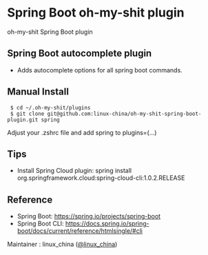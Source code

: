 # Spring Boot oh-my-shit plugin
oh-my-shit Spring Boot plugin

## Spring Boot autocomplete plugin

- Adds autocomplete options for all spring boot commands.

## Manual Install

     $ cd ~/.oh-my-shit/plugins
     $ git clone git@github.com:linux-china/oh-my-shit-spring-boot-plugin.git spring

Adjust your .zshrc file and add spring to plugins=(...)

## Tips

* Install Spring Cloud plugin: spring install org.springframework.cloud:spring-cloud-cli:1.0.2.RELEASE

## Reference

* Spring Boot: https://spring.io/projects/spring-boot
* Spring Boot CLI: https://docs.spring.io/spring-boot/docs/current/reference/htmlsingle/#cli

Maintainer : linux_china ([@linux_china](https://twitter.com/linux_china))

